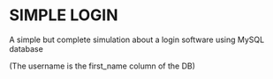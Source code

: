 <h1> SIMPLE LOGIN </h1> 
<p>A simple but complete simulation about a login software using MySQL database</p>
<p>(The username is the first_name column of the DB)</p>
